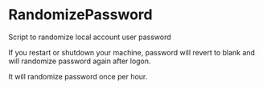 # RandomizePassword
Script to randomize local account user password

If you restart or shutdown your machine, password will revert to blank and will randomize password again after logon.

It will randomize password once per hour.
